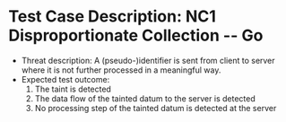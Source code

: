 # Test Case Description: NC1 Disproportionate Collection -- Go
- Threat description: A (pseudo-)identifier is sent from client to server where it is not further processed in a meaningful way.
- Expected test outcome:
    1. The taint is detected
    2. The data flow of the tainted datum to the server is detected
    3. No processing step of the tainted datum is detected at the server 
